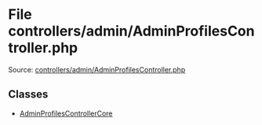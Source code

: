 File controllers/admin/AdminProfilesController.php
=========

Source: [controllers/admin/AdminProfilesController.php](https://github.com/PrestaShop/PrestaShop/blob/1.5.3.1/controllers/admin/AdminProfilesController.php)


Classes
-------

* [AdminProfilesControllerCore](class.AdminProfilesControllerCore.md)

